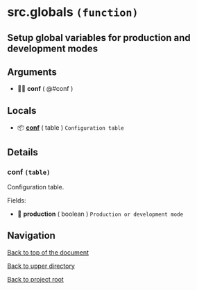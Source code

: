 # src.globals `(function)`

## Setup global variables for production and development modes

## Arguments

+ 👨‍👦 **conf** ( @#conf )

## Locals

+ 📦 **[conf][@#conf]** ( table )
	`Configuration table`

## Details

### conf `(table)`

Configuration table.

Fields:

+ 🔌 **production** ( boolean )
	`Production or development mode`

## Navigation

[Back to top of the document](#srcglobals-function)

[Back to upper directory](..)

[Back to project root](/../..)

[@#conf]: #conf-table
[@]: #srcglobals-function
